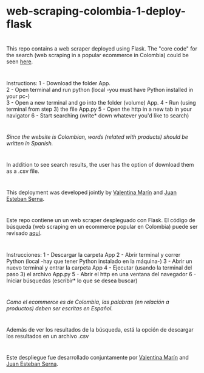 # web-scraping-colombia-1-deploy-flask
#
This repo contains a web scraper deployed using Flask. The "core code" for the search (web scraping in a popular ecommerce in Colombia) could be seen [here](https://github.com/jnserna/web-scraping-colombia-1).
#
Instructions:
1 - Download the folder App.<br />
2 - Open terminal and run python (local -you must have Python installed in your pc-)<br />
3 - Open a new terminal and go into the folder (volume) App.
4 - Run (using terminal from step 3) the file App.py
5 - Open the http in a new tab in your navigator
6 - Start searching (write* down whatever you'd like to search)
#
*Since the website is Colombian, words (related with products) should be written in Spanish.*
#
In addition to see search results, the user has the option of download them as a .csv file.
#
This deployment was developed jointly by [Valentina Marín](https://github.com/valenmarinpe) and [Juan Esteban Serna](https://github.com/jnserna).
#
#
#
Este repo contiene un un web scraper despleguado con Flask. El código de búsqueda (web scraping en un ecommerce popular en Colombia) puede ser revisado [aquí](https://github.com/jnserna/web-scraping-colombia-1).
#
Instrucciones:
1 - Descargar la carpeta App
2 - Abrir terminal y correr Python (local -hay que tener Python instalado en la máquina-)
3 - Abrir un nuevo terminal y entrar la carpeta App
4 - Ejecutar (usando la terminal del paso 3) el archivo App.py
5 - Abrir el http en una ventana del navegador
6 - Iniciar búsquedas (escribir* lo que se desea buscar)
#
*Como el ecommerce es de Colombia, las palabras (en relación a productos) deben ser escritas en Español.*
#
Además de ver los resultados de la búsqueda, está la opción de descargar los resultados en un archivo .csv
#
Este despliegue fue desarrollado conjuntamente por [Valentina Marín](https://github.com/valenmarinpe) and [Juan Esteban Serna](https://github.com/jnserna).
